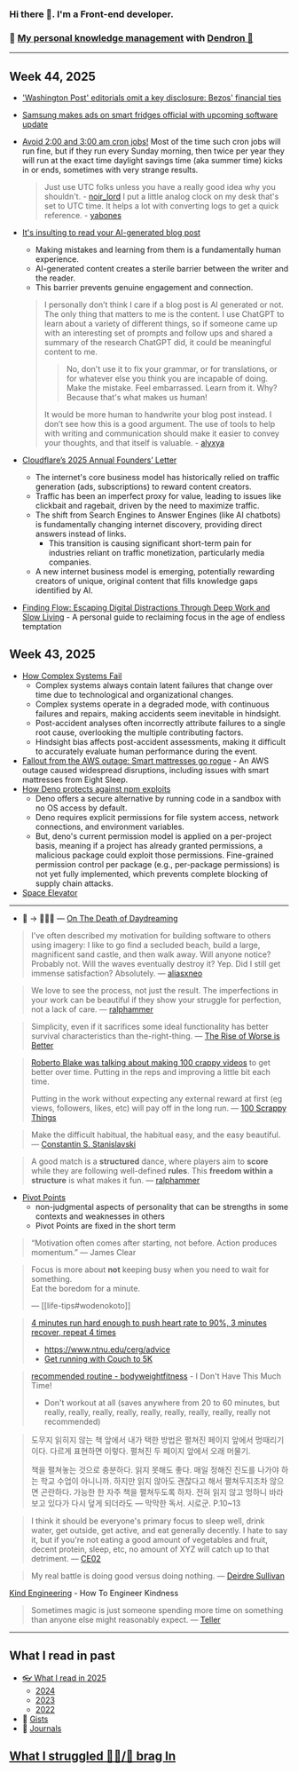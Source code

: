 ### Hi there 👋. I'm a Front-end developer.
### 🌱 [My personal knowledge management](https://luke-snaw.github.io/) with [Dendron 🌲](https://github.com/dendronhq/dendron)

---

## Week 44, 2025

- ['Washington Post' editorials omit a key disclosure: Bezos' financial ties](https://www.npr.org/2025/10/28/nx-s1-5587932/washington-post-editorials-omit-a-key-disclosure-bezos-financial-ties)
- [Samsung makes ads on smart fridges official with upcoming software update](https://arstechnica.com/gadgets/2025/10/samsung-makes-ads-on-3499-smart-fridges-official-with-upcoming-software-update/)
- [Avoid 2:00 and 3:00 am cron jobs!](https://www.endpointdev.com/blog/2013/04/avoid-200-and-300-am-cron-jobs/) Most of the time such cron jobs will run fine, but if they run every Sunday morning, then twice per year they will run at the exact time daylight savings time (aka summer time) kicks in or ends, sometimes with very strange results.
  > Just use UTC folks unless you have a really good idea why you shouldn't. - [noir_lord](https://news.ycombinator.com/item?id=45723859)
  > I put a little analog clock on my desk that's set to UTC time. It helps a lot with converting logs to get a quick reference. - [yabones](https://news.ycombinator.com/item?id=45724173)
- [It's insulting to read your AI-generated blog post](https://blog.pabloecortez.com/its-insulting-to-read-your-ai-generated-blog-post/)

  - Making mistakes and learning from them is a fundamentally human experience.
  - AI-generated content creates a sterile barrier between the writer and the reader.
  - This barrier prevents genuine engagement and connection.

  > I personally don’t think I care if a blog post is AI generated or not. The only thing that matters to me is the content. I use ChatGPT to learn about a variety of different things, so if someone came up with an interesting set of prompts and follow ups and shared a summary of the research ChatGPT did, it could be meaningful content to me.
  >
  > > No, don't use it to fix your grammar, or for translations, or for whatever else you think you are incapable of doing. Make the mistake. Feel embarrassed. Learn from it. Why? Because that's what makes us human!
  >
  > It would be more human to handwrite your blog post instead. I don’t see how this is a good argument. The use of tools to help with writing and communication should make it easier to convey your thoughts, and that itself is valuable. - [alyxya](https://news.ycombinator.com/item?id=45723176)

- [Cloudflare’s 2025 Annual Founders’ Letter](https://blog.cloudflare.com/cloudflare-2025-annual-founders-letter/)
  - The internet's core business model has historically relied on traffic generation (ads, subscriptions) to reward content creators.
  - Traffic has been an imperfect proxy for value, leading to issues like clickbait and ragebait, driven by the need to maximize traffic.
  - The shift from Search Engines to Answer Engines (like AI chatbots) is fundamentally changing internet discovery, providing direct answers instead of links.
    - This transition is causing significant short-term pain for industries reliant on traffic monetization, particularly media companies.
  - A new internet business model is emerging, potentially rewarding creators of unique, original content that fills knowledge gaps identified by AI.
- [Finding Flow: Escaping Digital Distractions Through Deep Work and Slow Living](https://www.ssp.sh/blog/finding-flow/) - A personal guide to reclaiming focus in the age of endless temptation

## Week 43, 2025

- [How Complex Systems Fail](https://how.complexsystems.fail)
  - Complex systems always contain latent failures that change over time due to technological and organizational changes.
  - Complex systems operate in a degraded mode, with continuous failures and repairs, making accidents seem inevitable in hindsight.
  - Post-accident analyses often incorrectly attribute failures to a single root cause, overlooking the multiple contributing factors.
  - Hindsight bias affects post-accident assessments, making it difficult to accurately evaluate human performance during the event.
- [Fallout from the AWS outage: Smart mattresses go rogue](https://quasa.io/media/the-strangest-fallout-from-the-aws-outage-smart-mattresses-go-rogue-and-ruin-sleep-worldwide) - An AWS outage caused widespread disruptions, including issues with smart mattresses from Eight Sleep.
- [How Deno protects against npm exploits](https://deno.com/blog/deno-protects-npm-exploits)
  - Deno offers a secure alternative by running code in a sandbox with no OS access by default.
  - Deno requires explicit permissions for file system access, network connections, and environment variables.
  - But, deno's current permission model is applied on a per-project basis, meaning if a project has already granted permissions, a malicious package could exploit those permissions. Fine-grained permission control per package (e.g., per-package permissions) is not yet fully implemented, which prevents complete blocking of supply chain attacks.
- [Space Elevator](https://neal.fun/space-elevator/)

---

- 🥱 -> 🤔💡🌱 — [On The Death of Daydreaming](https://www.afterbabel.com/p/on-the-death-of-daydreaming)

> I've often described my motivation for building software to others using imagery: I like to go find a secluded beach, build a large, magnificent sand castle, and then walk away. Will anyone notice? Probably not. Will the waves eventually destroy it? Yep. Did I still get immense satisfaction? Absolutely. — [aliasxneo](https://news.ycombinator.com/item?id=41497113)

> We love to see the process, not just the result. The imperfections in your work can be beautiful if they show your struggle for perfection, not a lack of care. — [ralphammer](https://ralphammer.com/is-perfection-boring/)

> Simplicity, even if it sacrifices some ideal functionality has better survival characteristics than the-right-thing. — [The Rise of Worse is Better](https://www.dreamsongs.com/RiseOfWorseIsBetter.html)

> [Roberto Blake was talking about making 100 crappy videos](https://www.youtube.com/watch?v=OnUBaQ1Sp_E) to get better over time. Putting in the reps and improving a little bit each time.
>
> Putting in the work without expecting any external reward at first (eg views, followers, likes, etc) will pay off in the long run. — [100 Scrappy Things](https://www.florin-pop.com/blog/100-scrappy-things/)

> Make the difficult habitual, the habitual easy, and the easy beautiful. — [Constantin S. Stanislavski](https://www.goodreads.com/quotes/7102271-make-the-difficult-habitual-the-habitual-easy-and-the-easy)

> A good match is a **structured** dance, where players aim to **score** while they are following well-defined **rules**. This **freedom within a structure** is what makes it fun. — [ralphammer](https://ralphammer.com/how-to-get-started/)

- [Pivot Points](https://longform.asmartbear.com/pivot-points/)
  - non-judgmental aspects of personality that can be strengths in some contexts and weaknesses in others
  - Pivot Points are fixed in the short term

> “Motivation often comes after starting, not before. Action produces momentum.” — James Clear

> Focus is more about **not** keeping busy when you need to wait for something.  
> Eat the boredom for a minute.
>
> — [[life-tips#wodenokoto]]

> [4 minutes run hard enough to push heart rate to 90%, 3 minutes recover, repeat 4 times](https://news.ycombinator.com/item?id=34213181)
>
> - https://www.ntnu.edu/cerg/advice
> - [Get running with Couch to 5K](https://www.nhs.uk/live-well/exercise/running-and-aerobic-exercises/get-running-with-couch-to-5k/)

> [recommended routine - bodyweightfitness](https://www.reddit.com/r/bodyweightfitness/wiki/kb/recommended_routine/) - I Don't Have This Much Time!
>
> - Don't workout at all (saves anywhere from 20 to 60 minutes, but really, really, really, really, really, really, really, really, really not recommended)

> 도무지 읽히지 않는 책 앞에서 내가 택한 방법은 펼쳐진 페이지 앞에서 멍때리기이다. 다르게 표현하면 이렇다. 펼쳐진 두 페이지 앞에서 오래 머물기.
>
> 책을 펼쳐놓는 것으로 충분하다. 읽지 못해도 좋다. 매일 정해진 진도를 나가야 하는 학교 수업이 아니니까. 하지만 읽지 않아도 괜찮다고 해서 펼쳐두지조차 않으면 곤란하다. 가능한 한 자주 책을 펼쳐두도록 하자. 전혀 읽지 않고 멍하니 바라보고 있다가 다시 덮게 되더라도
> — 막막한 독서. 시로군. P.10~13

> I think it should be everyone's primary focus to sleep well, drink water, get outside, get active, and eat generally decently. I hate to say it, but if you're not eating a good amount of vegetables and fruit, decent protein, sleep, etc, no amount of XYZ will catch up to that detriment. — [CE02](https://news.ycombinator.com/item?id=35056071)

> My real battle is doing good versus doing nothing. — [Deirdre Sullivan](https://www.npr.org/2005/08/08/4785079/always-go-to-the-funeral)

[Kind Engineering](https://kind.engineering/) - How To Engineer Kindness

> Sometimes magic is just someone spending more time on something than anyone else might reasonably expect. — [Teller](https://www.goodreads.com/quotes/6641527-sometimes-magic-is-just-someone-spending-more-time-on-something)

---

## What I read in past

- [👓 What I read in 2025](https://luke-snaw.github.io/notes/3c3ubyy4jyo2x0qui65nwtu/)
  - [2024](https://luke-snaw.github.io/notes/t9eilmx27nd8ytoelbm5v10/)
  - [2023](https://luke-snaw.github.io/notes/d9io1hr2n9vdbvucvy3iquj/)
  - [2022](https://luke-snaw.github.io/notes/l4c5ilaotvka1yh10wv88cy/)
- 📝 [Gists](https://gist.github.com/Luke-SNAW)
- 📜 [Journals](https://luke-snaw.github.io/Luke-SNAW__netlify-CMS.github.io/)

## [What I struggled 🧗‍♂️/📣 brag In](https://luke-snaw.github.io/notes/6645fjtiqxtko03nuccgjj2/)
<!--
**Luke-SNAW/Luke-SNAW** is a ✨ _special_ ✨ repository because its `README.md` (this file) appears on your GitHub profile.

Here are some ideas to get you started:

- 🔭 I’m currently working on ...
- 🌱 I’m currently learning ...
- 👯 I’m looking to collaborate on ...
- 🤔 I’m looking for help with ...
- 💬 Ask me about ...
- 📫 How to reach me: ...
- 😄 Pronouns: ...
- ⚡ Fun fact: ...
-->
